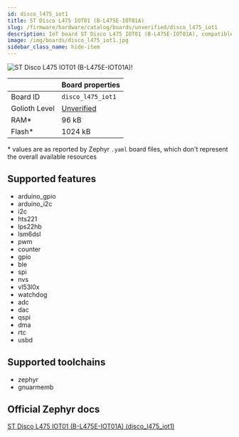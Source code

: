 ```yaml
---
id: disco_l475_iot1
title: ST Disco L475 IOT01 (B-L475E-IOT01A)
slug: /firmware/hardware/catalog/boards/unverified/disco_l475_iot1
description: IoT board ST Disco L475 IOT01 (B-L475E-IOT01A), compatible with Golioth at unverified level.
image: /img/boards/disco_l475_iot1.jpg
sidebar_class_name: hide-item
---
```


[//]: # (This is an auto-generated file, do not edit! Changes to it will be lost upon re-generation)

![ST Disco L475 IOT01 (B-L475E-IOT01A)!](/img/boards/disco_l475_iot1.jpg "ST Disco L475 IOT01 (B-L475E-IOT01A)")

|                | Board properties     |
| -------------  | -------------------- |
| Board ID       | `disco_l475_iot1` |
| Golioth Level  | [Unverified](/firmware/hardware#unverified-boards) |
| RAM*           | 96 kB |
| Flash*         | 1024 kB |

\* values are as reported by Zephyr `.yaml` board files, which don't represent the overall available resources



## Supported features

* arduino_gpio
* arduino_i2c
* i2c
* hts221
* lps22hb
* lsm6dsl
* pwm
* counter
* gpio
* ble
* spi
* nvs
* vl53l0x
* watchdog
* adc
* dac
* qspi
* dma
* rtc
* usbd

## Supported toolchains

* zephyr
* gnuarmemb

## Official Zephyr docs

[ST Disco L475 IOT01 (B-L475E-IOT01A) (disco_l475_iot1)](https://docs.zephyrproject.org/latest/boards/st/disco_l475_iot1/doc/index.html)
